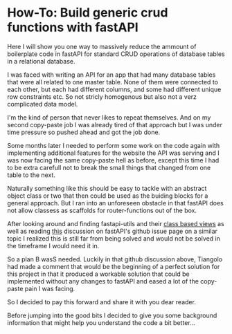 # How-To: Build generic crud functions with fastAPI

Here I will show you one way to massively reduce the ammount of boilerplate code in 
fastAPI for standard CRUD operations of database tables in a relational database.

I  was faced with writing an API for an app that had many database tables that were all related to one master table. None of them were connected to each other, but each had different columns, and some had different unique row constraints etc. So not stricly homogenous but also not a verz complicated data model.

I'm the kind of person that never likes to repeat themselves. And on my second copy-paste job I was already tired of that approach but I was under time pressure so pushed ahead and got the job done.

Some months later I needed to perform some work on the code again with implementing additional features for the website the API was serving and I was now facing the same copy-paste hell as before, except this time I had to be extra carefull not to break the small things that changed from one table to the next.

Naturally something like this should be easy to tackle with an abstract object class or two that then could be used as the buiding blocks for a general approach.  But I ran into an unforeseen obstacle in that fastAPI does not allow classess as scaffolds for router-functions out of the box.

After looking around and finding fastapi-utils and their [class based views](https://fastapi-utils.davidmontague.xyz/user-guide/class-based-views/) as well as reading [this](https://github.com/tiangolo/fastapi/issues/2625) discussion on fastAPI's github issue page on a similar topic I realized this is still far from being solved and would not be solved in the timeframe I would need it in. 

So a plan B wasS needed. Luckily in that github discussion above, Tiangolo had made a comment that would be the beginning of a perfect solution for this project in that it produced a workable solution that could be implemented without any changes to fastAPI and eased a lot of the copy-paste pain I was facing.

So I decided to pay this forward and share it with you dear reader.

Before jumping into the good bits I decided to give you some background information that might help you understand the code a bit better...

